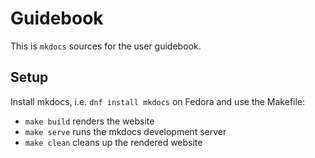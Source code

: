 # Guidebook

This is `mkdocs` sources for the user guidebook.

## Setup

Install mkdocs, i.e. `dnf install mkdocs` on Fedora and use the Makefile:

* `make build` renders the website
* `make serve` runs the mkdocs development server
* `make clean` cleans up the rendered website
